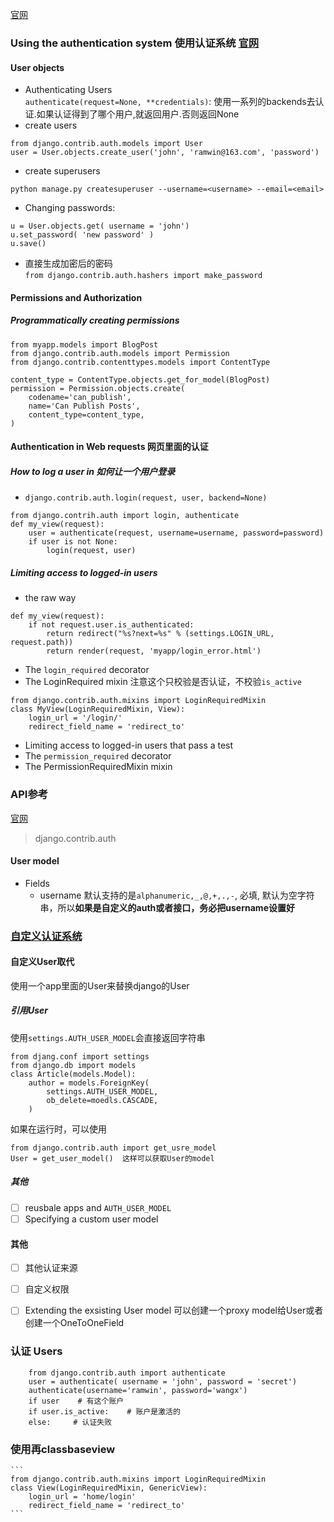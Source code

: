 [官网](https://docs.djangoproject.com/en/2.1/#common-web-application-tools)

### Using the authentication system 使用认证系统 [官网](https://docs.djangoproject.com/en/2.1/topics/auth/default/#authentication-in-web-requests)

#### User objects
* Authenticating Users  
`authenticate(request=None, **credentials)`: 使用一系列的backends去认证.如果认证得到了哪个用户,就返回用户.否则返回None
* create users
```
from django.contrib.auth.models import User
user = User.objects.create_user('john', 'ramwin@163.com', 'password')
```
* create superusers
```
python manage.py createsuperuser --username=<username> --email=<email>
```
* Changing passwords:
```
u = User.objects.get( username = 'john')
u.set_password( 'new password' )
u.save()
```
* 直接生成加密后的密码  
`from django.contrib.auth.hashers import make_password`

#### Permissions and Authorization
##### Programmatically creating permissions
```
from myapp.models import BlogPost
from django.contrib.auth.models import Permission
from django.contrib.contenttypes.models import ContentType

content_type = ContentType.objects.get_for_model(BlogPost)
permission = Permission.objects.create(
    codename='can_publish',
    name='Can Publish Posts',
    content_type=content_type,
)
```

#### Authentication in Web requests 网页里面的认证
##### How to log a user in 如何让一个用户登录
* `django.contrib.auth.login(request, user, backend=None)`
```
from django.contrih.auth import login, authenticate
def my_view(request):
    user = authenticate(request, username=username, password=password)
    if user is not None:
        login(request, user)
```

##### Limiting access to logged-in users
* the raw way
```
def my_view(request):
    if not request.user.is_authenticated:
        return redirect("%s?next=%s" % (settings.LOGIN_URL, request.path))
        return render(request, 'myapp/login_error.html')
```
* The `login_required` decorator
* The LoginRequired mixin
注意这个只校验是否认证，不校验`is_active`
```
from django.contrib.auth.mixins import LoginRequiredMixin
class MyView(LoginRequiredMixin, View):
    login_url = '/login/'
    redirect_field_name = 'redirect_to'
```
* Limiting access to logged-in users that pass a test
* The `permission_required` decorator
* The PermissionRequiredMixin mixin


### API参考
[官网](https://docs.djangoproject.com/en/2.1/ref/contrib/auth/)
> django.contrib.auth

#### User model
* Fields
    * username
    默认支持的是`alphanumeric,_,@,+,.,-`, 必填, 默认为空字符串，所以**如果是自定义的auth或者接口，务必把username设置好**

### [自定义认证系统][自定义认证系统]

#### 自定义User取代
使用一个app里面的User来替换django的User
##### 引用User
使用`settings.AUTH_USER_MODEL`会直接返回字符串
```
from djang.conf import settings
from django.db import models
class Article(models.Model):
    author = models.ForeignKey(
        settings.AUTH_USER_MODEL,
        ob_delete=moedls.CASCADE,
    )
```
如果在运行时，可以使用
```
from django.contrib.auth import get_usre_model
User = get_user_model()  这样可以获取User的model
```

##### 其他
* [ ] reusbale apps and `AUTH_USER_MODEL`
* [ ] Specifying a custom user model

#### 其他
* [ ] 其他认证来源
* [ ] 自定义权限
* [ ] Extending the exsisting User model
可以创建一个proxy model给User或者创建一个OneToOneField


### 认证 Users
```
    from django.contrib.auth import authenticate
    user = authenticate( username = 'john', password = 'secret')
    authenticate(username='ramwin', password='wangx')
    if user    # 有这个账户
    if user.is_active:    # 账户是激活的
    else:     # 认证失败
```

### 使用再classbaseview
    ```
    from django.contrib.auth.mixins import LoginRequiredMixin
    class View(LoginRequiredMixin, GenericView):
        login_url = 'home/login'
        redirect_field_name = 'redirect_to'
    ```


[自定义认证系统]: https://docs.djangoproject.com/en/2.1/topics/auth/customizing/
